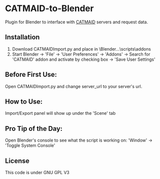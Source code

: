 CATMAID-to-Blender
==================

Plugin for Blender to interface with [CATMAID](https://github.com/acardona/CATMAID "CATMAID Repo") servers and request data.

## Installation
1. Download CATMAIDImport.py and place in \Blender\...\scripts\addons
2. Start Blender -> 'File' -> 'User Preferences' -> 'Addons' -> Search for 'CATMAID' addon and activate by checking box -> 'Save User Settings'

## Before First Use:
Open CATMAIDImport.py and change server_url to your server's url. 

## How to Use:
Import/Export panel will show up under the 'Scene' tab

## Pro Tip of the Day:
Open Blender's console to see what the script is working on:
'Window' -> 'Toggle System Console'


## License
This code is under GNU GPL V3
